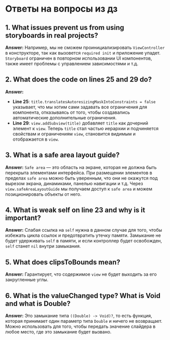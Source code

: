 # Ответы на вопросы из дз

## 1. What issues prevent us from using storyboards in real projects?
**Answer:** Например, мы не сможем проинициализировать `ViewController` в конструкторе, так как вызовется `required init` и приложение упадет. `Storyboard` ограничен в повторном использовании UI компонентов, также имеет проблемы с управлением зависимостями и т.д.

## 2. What does the code on lines 25 and 29 do?
**Answer:**  
- **Line 25**: `title.translatesAutoresizingMaskIntoConstraints = false` указывает, что мы хотим сами задавать все ограничения для компонента, отказываясь от того, чтобы создавались автоматические дополнительные ограничения.
- **Line 29**: `view.addSubview(title)` добавляет `title` как дочерний элемент к `view`. Теперь `title` стал частью иерархии и подчиняется свойствам и ограничениям `view`, становится видимым и отображается в `view`.

## 3. What is a safe area layout guide?
**Answer:** `Safe area` — это область на экране, которая не должна быть перекрыта элементами интерфейса. При размещении элементов в пределах `safe area` можно быть уверенным, что они не окажутся под вырезом экрана, динамиками, панелью навигации и т.д. Через `view.safeAreaLayoutGuide` мы получаем доступ к `safe area` и можем позиционировать объекты от него.

## 4. What is weak self on line 23 and why is it important?
**Answer:** Слабая ссылка на `self` нужна в данном случае для того, чтобы избежать цикла ссылок и предотвратить утечку памяти. Замыкание не будет удерживать `self` в памяти, и если контроллер будет освобожден, `self` станет `nil` внутри замыкания.

## 5. What does clipsToBounds mean?
**Answer:** Гарантирует, что содержимое `view` не будет выходить за его закругленные углы.

## 6. What is the valueChanged type? What is Void and what is Double?
**Answer:** Это замыкание типа `((Double) -> Void)?`, то есть функция, которая принимает один параметр типа `Double` и ничего не возвращает. Можно использовать для того, чтобы передать значение слайдера в любое место, где это замыкание будет вызвано.
